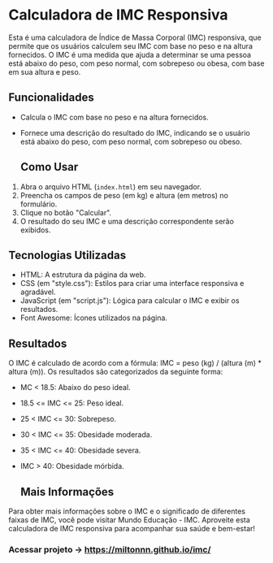 # Calculadora de IMC Responsiva

<p>Esta é uma calculadora de Índice de Massa Corporal (IMC) responsiva, que permite que os usuários calculem seu IMC com base no peso e na altura fornecidos.
  O IMC é uma medida que ajuda a determinar se uma pessoa está abaixo do peso, com peso normal, com sobrepeso ou obesa, com base em sua altura e peso.</p>

  ## Funcionalidades

* Calcula o IMC com base no peso e na altura fornecidos.
* Fornece uma descrição do resultado do IMC, indicando se o usuário está abaixo do peso, com peso normal, com sobrepeso ou obeso.

  ## Como Usar

1. Abra o arquivo HTML (`index.html`) em seu navegador.
2. Preencha os campos de peso (em kg) e altura (em metros) no formulário.
3. Clique no botão "Calcular".
4. O resultado do seu IMC e uma descrição correspondente serão exibidos.

 ##  Tecnologias Utilizadas

 * HTML: A estrutura da página da web.
 * CSS (em "style.css"): Estilos para criar uma interface responsiva e agradável.
 * JavaScript (em "script.js"): Lógica para calcular o IMC e exibir os resultados.
 * Font Awesome: Ícones utilizados na página.

 ## Resultados

  O IMC é calculado de acordo com a fórmula: IMC = peso (kg) / (altura (m) * altura (m)). 
  Os resultados são categorizados da seguinte forma:

* MC < 18.5: Abaixo do peso ideal.
* 18.5 <= IMC <= 25: Peso ideal.
* 25 < IMC <= 30: Sobrepeso.
* 30 < IMC <= 35: Obesidade moderada.
* 35 < IMC <= 40: Obesidade severa.
* IMC > 40: Obesidade mórbida.

  ## Mais Informações

Para obter mais informações sobre o IMC e o significado de diferentes faixas de IMC, você pode visitar Mundo Educação - IMC.
Aproveite esta calculadora de IMC responsiva para acompanhar sua saúde e bem-estar!

### Acessar projeto -> https://miltonnn.github.io/imc/
  

